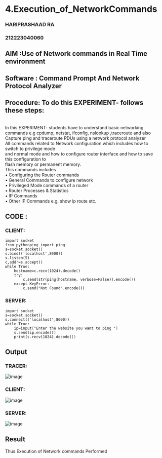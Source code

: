# 4.Execution_of_NetworkCommands
### HARIPRASHAAD RA 
### 212223040060
## AIM :Use of Network commands in Real Time environment
## Software : Command Prompt And Network Protocol Analyzer
## Procedure: To do this EXPERIMENT- follows these steps:
<BR>
In this EXPERIMENT- students have to understand basic networking commands e.g cpdump, netstat, ifconfig, nslookup ,traceroute and also Capture ping and traceroute PDUs using a network protocol analyzer 
<BR>
All commands related to Network configuration which includes how to switch to privilege mode
<BR>
and normal mode and how to configure router interface and how to save this configuration to
<BR>
flash memory or permanent memory.
<BR>
This commands includes
<BR>
• Configuring the Router commands
<BR>
• General Commands to configure network
<BR>
• Privileged Mode commands of a router 
<BR>
• Router Processes & Statistics
<BR>
• IP Commands
<BR>
• Other IP Commands e.g. show ip route etc.
<BR>

## CODE :
### CLIENT:

```
import socket 
from pythonping import ping 
s=socket.socket() 
s.bind(('localhost',8000)) 
s.listen(5) 
c,addr=s.accept() 
while True: 
    hostname=c.recv(1024).decode() 
    try: 
        c.send(str(ping(hostname, verbose=False)).encode()) 
    except KeyError: 
        c.send("Not Found".encode())
```

### SERVER:
```
import socket 
s=socket.socket() 
s.connect(('localhost',8000)) 
while True: 
    ip=input("Enter the website you want to ping ") 
    s.send(ip.encode()) 
    print(s.recv(1024).decode())
```

## Output
### TRACER:
![image](https://github.com/user-attachments/assets/a790305b-7a39-4b43-8992-a1a71b7b48a7)

### CLIENT:
![image](https://github.com/user-attachments/assets/846efa66-8448-4982-a038-3612fa83cf0d)

### SERVER:
![image](https://github.com/user-attachments/assets/a7d141a9-8d29-4e03-b20e-61648abad66f)

## Result
Thus Execution of Network commands Performed 
